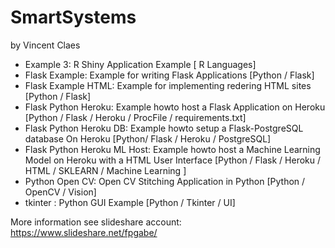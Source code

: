 # SmartSystems
by Vincent Claes

- Example 3: R Shiny Application Example [ R Languages]
- Flask Example: Example for writing Flask Applications [Python / Flask]
- Flask Example HTML: Example for implementing redering HTML sites [Python / Flask]
- Flask Python Heroku: Example howto host a Flask Application on Heroku [Python / Flask / Heroku / ProcFile / requirements.txt]
- Flask Python Heroku DB: Example howto setup a Flask-PostgreSQL database On Heroku [Python/ Flask / Heroku / PostgreSQL]
- Flask Python Heroku ML Host: Example howto host a Machine Learning Model on Heroku with a HTML User Interface [Python / Flask / Heroku / HTML / SKLEARN / Machine Learning ]
- Python Open CV: Open CV Stitching Application in Python [Python / OpenCV / Vision]
- tkinter : Python GUI Example [Python / Tkinter / UI]

More information see slideshare account: https://www.slideshare.net/fpgabe/
